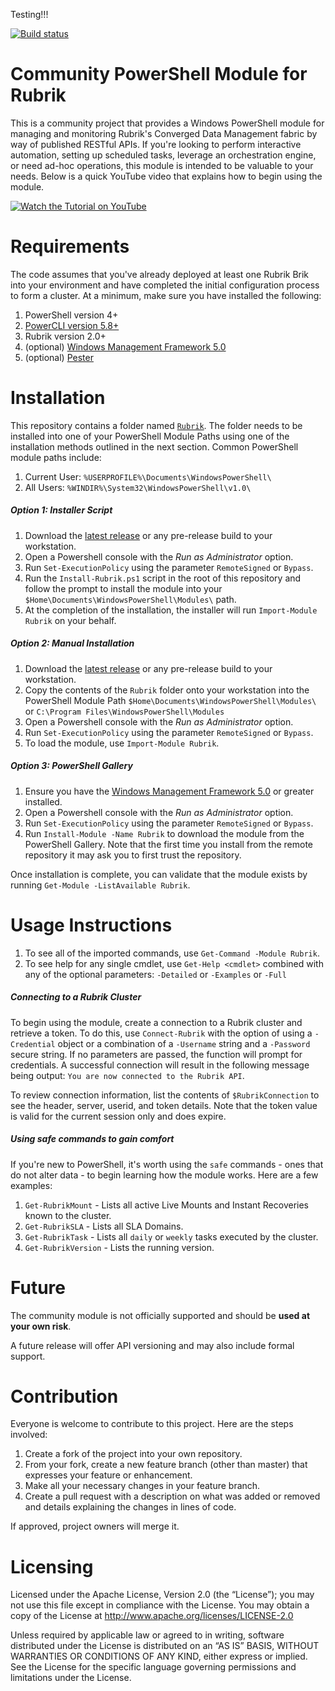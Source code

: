 Testing!!!

[![Build status](https://ci.appveyor.com/api/projects/status/52cv3jshak2w7624?svg=true)](https://ci.appveyor.com/project/chriswahl/powershell-module)

Community PowerShell Module for Rubrik
============================

This is a community project that provides a Windows PowerShell module for managing and monitoring Rubrik's Converged Data Management fabric by way of published RESTful APIs. If you're looking to perform interactive automation, setting up scheduled tasks, leverage an orchestration engine, or need ad-hoc operations, this module is intended to be valuable to your needs. Below is a quick YouTube video that explains how to begin using the module.

[![Watch the Tutorial on YouTube](http://i.imgur.com/MGHfunv.png)](https://www.youtube.com/watch?v=XJ6IaVhYWWY "Watch the Tutorial on YouTube")

# Requirements

The code assumes that you've already deployed at least one Rubrik Brik into your environment and have completed the initial configuration process to form a cluster. At a minimum, make sure you have installed the following:

1. PowerShell version 4+
2. [PowerCLI version 5.8+](http://www.vmware.com/go/powercli)
3. Rubrik version 2.0+
4. (optional) [Windows Management Framework 5.0](https://www.microsoft.com/en-us/download/details.aspx?id=50395)
5. (optional) [Pester](https://github.com/pester/Pester)

# Installation

This repository contains a folder named [`Rubrik`](https://github.com/rubrikinc/PowerShell-Module/tree/readme-work/Rubrik). The folder needs to be installed into one of your PowerShell Module Paths using one of the installation methods outlined in the next section. Common PowerShell module paths include:

1. Current User: `%USERPROFILE%\Documents\WindowsPowerShell\`
2. All Users: `%WINDIR%\System32\WindowsPowerShell\v1.0\`

##### Option 1: Installer Script

1. Download the [latest release](https://github.com/rubrikinc/PowerShell-Module/releases/latest) or any pre-release build to your workstation.
2. Open a Powershell console with the *Run as Administrator* option.
3. Run `Set-ExecutionPolicy` using the parameter `RemoteSigned` or `Bypass`.
2. Run the `Install-Rubrik.ps1` script in the root of this repository and follow the prompt to install the module into your `$Home\Documents\WindowsPowerShell\Modules\` path.
3. At the completion of the installation, the installer will run `Import-Module Rubrik` on your behalf.

##### Option 2: Manual Installation

1. Download the [latest release](https://github.com/rubrikinc/PowerShell-Module/releases/latest) or any pre-release build to your workstation.
2. Copy the contents of the `Rubrik` folder onto your workstation into the PowerShell Module Path `$Home\Documents\WindowsPowerShell\Modules\` or `C:\Program Files\WindowsPowerShell\Modules`
2. Open a Powershell console with the *Run as Administrator* option.
3. Run `Set-ExecutionPolicy` using the parameter `RemoteSigned` or `Bypass`.
5. To load the module, use `Import-Module Rubrik`.

##### Option 3: PowerShell Gallery

1. Ensure you have the [Windows Management Framework 5.0](https://www.microsoft.com/en-us/download/details.aspx?id=50395) or greater installed.
2. Open a Powershell console with the *Run as Administrator* option.
3. Run `Set-ExecutionPolicy` using the parameter `RemoteSigned` or `Bypass`.
4. Run `Install-Module -Name Rubrik` to download the module from the PowerShell Gallery. Note that the first time you install from the remote repository it may ask you to first trust the repository.

Once installation is complete, you can validate that the module exists by running `Get-Module -ListAvailable Rubrik`.

# Usage Instructions

1. To see all of the imported commands, use `Get-Command -Module Rubrik`.
2. To see help for any single cmdlet, use `Get-Help <cmdlet>` combined with any of the optional parameters: `-Detailed` or `-Examples` or `-Full`

##### Connecting to a Rubrik Cluster

To begin using the module, create a connection to a Rubrik cluster and retrieve a token. To do this, use `Connect-Rubrik` with the option of using a `-Credential` object or a combination of a `-Username` string and a `-Password` secure string. If no parameters are passed, the function will prompt for credentials. A successful connection will result in the following message being output: `You are now connected to the Rubrik API`.

To review connection information, list the contents of `$RubrikConnection` to see the header, server, userid, and token details. Note that the token value is valid for the current session only and does expire.

##### Using safe commands to gain comfort

If you're new to PowerShell, it's worth using the `safe` commands - ones that do not alter data - to begin learning how the module works. Here are a few examples:

1. `Get-RubrikMount` - Lists all active Live Mounts and Instant Recoveries known to the cluster.
2. `Get-RubrikSLA` - Lists all SLA Domains.
3. `Get-RubrikTask` - Lists all `daily` or `weekly` tasks executed by the cluster.
4. `Get-RubrikVersion` - Lists the running version.

# Future

The community module is not officially supported and should be **used at your own risk**.

A future release will offer API versioning and may also include formal support.

# Contribution

Everyone is welcome to contribute to this project. Here are the steps involved:

1. Create a fork of the project into your own repository.
2. From your fork, create a new feature branch (other than master) that expresses your feature or enhancement.
3. Make all your necessary changes in your feature branch.
4. Create a pull request with a description on what was added or removed and details explaining the changes in lines of code.

If approved, project owners will merge it.

# Licensing

Licensed under the Apache License, Version 2.0 (the “License”); you may not use this file except in compliance with the License. You may obtain a copy of the License at http://www.apache.org/licenses/LICENSE-2.0

Unless required by applicable law or agreed to in writing, software distributed under the License is distributed on an “AS IS” BASIS, WITHOUT WARRANTIES OR CONDITIONS OF ANY KIND, either express or implied. See the License for the specific language governing permissions and limitations under the License.
